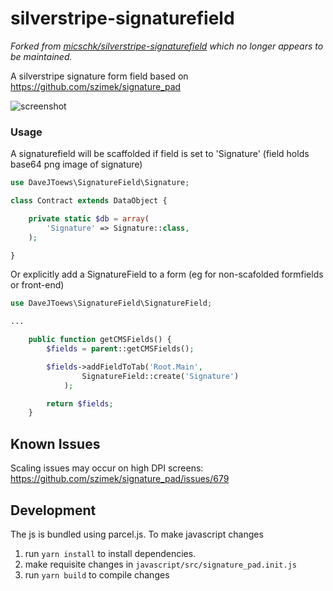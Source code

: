 # silverstripe-signaturefield

_Forked from [micschk/silverstripe-signaturefield](https://github.com/micschk/silverstripe-signaturefield) which no longer appears to be maintained._

A silverstripe signature form field based on https://github.com/szimek/signature_pad

![screenshot](images/signaturefield.png)

### Usage

A signaturefield will be scaffolded if field is set to 'Signature' (field holds base64 png image of signature)

```php
use DaveJToews\SignatureField\Signature;

class Contract extends DataObject {

	private static $db = array(
		'Signature' => Signature::class,
	);

}
```

Or explicitly add a SignatureField to a form (eg for non-scafolded formfields or front-end)

```php
use DaveJToews\SignatureField\SignatureField;

...

	public function getCMSFields() {
		$fields = parent::getCMSFields();

		$fields->addFieldToTab('Root.Main',
				SignatureField::create('Signature')
			);

		return $fields;
	}
```

## Known Issues

Scaling issues may occur on high DPI screens: https://github.com/szimek/signature_pad/issues/679

## Development

The js is bundled using parcel.js. To make javascript changes

1. run `yarn install` to install dependencies.
2. make requisite changes in `javascript/src/signature_pad.init.js`
3. run `yarn build` to compile changes
